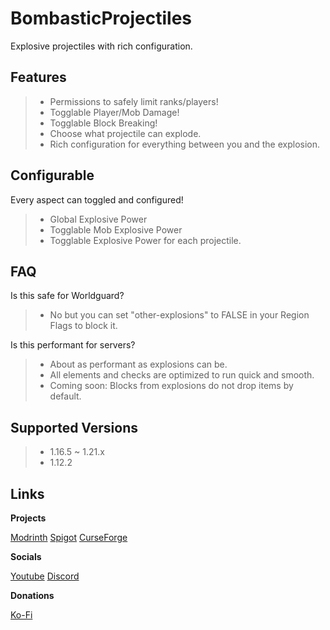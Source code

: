 # BombasticProjectiles
Explosive projectiles with rich configuration.

## Features
> - Permissions to safely limit ranks/players!
> - Togglable Player/Mob Damage!
> - Togglable Block Breaking!
> - Choose what projectile can explode.
> - Rich configuration for everything between you and the explosion.

## Configurable
Every aspect can toggled and configured!
> - Global Explosive Power
> - Togglable Mob Explosive Power
> - Togglable Explosive Power for each projectile.

## FAQ
Is this safe for Worldguard?
> - No but you can set "other-explosions" to FALSE in your Region Flags to block it.

Is this performant for servers?
> - About as performant as explosions can be.
> - All elements and checks are optimized to run quick and smooth.
> - Coming soon: Blocks from explosions do not drop items by default.

## Supported Versions
> - 1.16.5 ~ 1.21.x
> - 1.12.2

## Links

**Projects**

[Modrinth](https://modrinth.com/plugin/explosiveprojectiles)
[Spigot](https://www.spigotmc.org/resources/bombastic-projectiles.123972/)
[CurseForge](https://legacy.curseforge.com/minecraft/bukkit-plugins/bombastic-projectiles)

**Socials**

[Youtube](https://www.youtube.com/@SintaxLabs)
[Discord](discord.gg/JjqjaJDaF5)

**Donations**

[Ko-Fi](https://ko-fi.com/jammingcat21)
